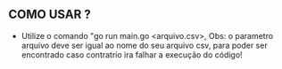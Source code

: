  ## COMO USAR ?
 - Utilize o comando "go run main.go <arquivo.csv>,
   Obs: o parametro arquivo deve ser igual ao nome do seu arquivo csv, para poder ser encontrado
        caso contratrio ira falhar a execução do código!
